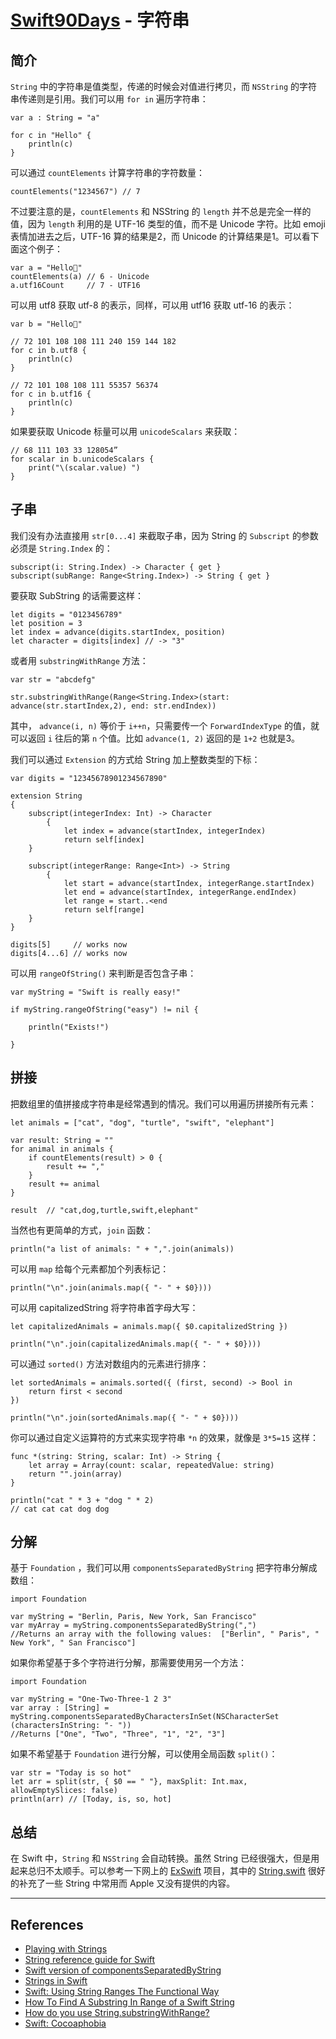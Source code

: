 # [Swift90Days](https://github.com/callmewhy/Swift90Days) - 字符串

## 简介

`String` 中的字符串是值类型，传递的时候会对值进行拷贝，而 `NSString` 的字符串传递则是引用。我们可以用 `for in` 遍历字符串：

    var a : String = "a"

    for c in "Hello" {
        println(c)
    }


可以通过 `countElements` 计算字符串的字符数量：

    countElements("1234567") // 7

不过要注意的是，`countElements` 和 NSString 的 `length` 并不总是完全一样的值，因为 `length` 利用的是 UTF-16 类型的值，而不是 Unicode 字符。比如 emoji 表情加进去之后，UTF-16 算的结果是2，而 Unicode 的计算结果是1。可以看下面这个例子：

    var a = "Hello🐶"
    countElements(a) // 6 - Unicode
    a.utf16Count     // 7 - UTF16


可以用 utf8 获取 utf-8 的表示，同样，可以用 utf16 获取 utf-16 的表示：

    var b = "Hello🐶"

    // 72 101 108 108 111 240 159 144 182
    for c in b.utf8 {
        println(c)
    }

    // 72 101 108 108 111 55357 56374
    for c in b.utf16 {
        println(c)
    }

如果要获取 Unicode 标量可以用 `unicodeScalars` 来获取：
    
    // 68 111 103 33 128054”
    for scalar in b.unicodeScalars {
        print("\(scalar.value) ")
    }


## 子串

我们没有办法直接用 `str[0...4]` 来截取子串，因为 String 的 `Subscript` 的参数必须是 `String.Index` 的：

    subscript(i: String.Index) -> Character { get }
    subscript(subRange: Range<String.Index>) -> String { get }

要获取 SubString 的话需要这样：

    let digits = "0123456789"
    let position = 3
    let index = advance(digits.startIndex, position)
    let character = digits[index] // -> "3"

或者用 `substringWithRange` 方法：

    var str = "abcdefg"

    str.substringWithRange(Range<String.Index>(start: advance(str.startIndex,2), end: str.endIndex))

其中， `advance(i, n)` 等价于 `i++n`，只需要传一个 `ForwardIndexType` 的值，就可以返回 `i` 往后的第 `n` 个值。比如 `advance(1, 2)` 返回的是 `1+2` 也就是3。

我们可以通过 `Extension` 的方式给 String 加上整数类型的下标：
   
    var digits = "12345678901234567890"

    extension String
    {
        subscript(integerIndex: Int) -> Character
            {
                let index = advance(startIndex, integerIndex)
                return self[index]
        }
        
        subscript(integerRange: Range<Int>) -> String
            {
                let start = advance(startIndex, integerRange.startIndex)
                let end = advance(startIndex, integerRange.endIndex)
                let range = start..<end
                return self[range]
        }
    }

    digits[5]     // works now
    digits[4...6] // works now



可以用 `rangeOfString()` 来判断是否包含子串：

    var myString = "Swift is really easy!"

    if myString.rangeOfString("easy") != nil {
        
        println("Exists!")
        
    }


## 拼接

把数组里的值拼接成字符串是经常遇到的情况。我们可以用遍历拼接所有元素：

    let animals = ["cat", "dog", "turtle", "swift", "elephant"]

    var result: String = ""
    for animal in animals {
        if countElements(result) > 0 {
            result += ","
        }
        result += animal
    }

    result  // "cat,dog,turtle,swift,elephant"

当然也有更简单的方式，`join` 函数：

    println("a list of animals: " + ",".join(animals)) 

可以用 `map` 给每个元素都加个列表标记：

    println("\n".join(animals.map({ "- " + $0})))

可以用 capitalizedString 将字符串首字母大写：

    let capitalizedAnimals = animals.map({ $0.capitalizedString })

    println("\n".join(capitalizedAnimals.map({ "- " + $0})))


可以通过 `sorted()` 方法对数组内的元素进行排序：

    let sortedAnimals = animals.sorted({ (first, second) -> Bool in
        return first < second
    })

    println("\n".join(sortedAnimals.map({ "- " + $0})))


你可以通过自定义运算符的方式来实现字符串 `*n` 的效果，就像是 `3*5=15` 这样：

    func *(string: String, scalar: Int) -> String {
        let array = Array(count: scalar, repeatedValue: string) 
        return "".join(array)
    }

    println("cat " * 3 + "dog " * 2)
    // cat cat cat dog dog 


## 分解

基于 `Foundation` ，我们可以用 `componentsSeparatedByString` 把字符串分解成数组：

    import Foundation

    var myString = "Berlin, Paris, New York, San Francisco"
    var myArray = myString.componentsSeparatedByString(",")
    //Returns an array with the following values:  ["Berlin", " Paris", " New York", " San Francisco"]

如果你希望基于多个字符进行分解，那需要使用另一个方法：

    import Foundation

    var myString = "One-Two-Three-1 2 3"
    var array : [String] = myString.componentsSeparatedByCharactersInSet(NSCharacterSet (charactersInString: "- "))
    //Returns ["One", "Two", "Three", "1", "2", "3"]

如果不希望基于 `Foundation` 进行分解，可以使用全局函数 `split()`：

    var str = "Today is so hot"
    let arr = split(str, { $0 == " "}, maxSplit: Int.max, allowEmptySlices: false)
    println(arr) // [Today, is, so, hot]



## 总结

在 Swift 中，`String` 和 `NSString` 会自动转换。虽然 String 已经很强大，但是用起来总归不太顺手。可以参考一下网上的 [ExSwift](https://github.com/pNre/ExSwift/tree/master/ExSwift) 项目，其中的 [String.swift](https://github.com/pNre/ExSwift/blob/master/ExSwift/String.swift) 很好的补充了一些 String 中常用而 Apple 又没有提供的内容。

*** 

## References

- [Playing with Strings](http://www.weheartswift.com/playing-strings/)
- [String reference guide for Swift](http://www.learnswiftonline.com/reference-guides/string-reference-guide-for-swift/)
- [Swift version of componentsSeparatedByString](http://stackoverflow.com/questions/25226940/swift-version-of-componentsseparatedbystring)
- [Strings in Swift](http://oleb.net/blog/2014/07/swift-strings/)
- [Swift: Using String Ranges The Functional Way](http://natashatherobot.com/swift-string-ranges-the-functional/)
- [How To Find A Substring In Range of a Swift String](http://natashatherobot.com/swift-string-substringinrange/)
- [How do you use String.substringWithRange?](http://stackoverflow.com/questions/24044851/how-do-you-use-string-substringwithrange-or-how-do-ranges-work-in-swift)
- [Swift: Cocoaphobia](http://ericasadun.com/2014/06/17/swift-cocoaphobia/)